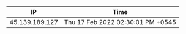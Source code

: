  | IP      | Time |
| ----------- | ----------- |
| 45.139.189.127      | Thu 17 Feb 2022 02:30:01 PM +0545       |
